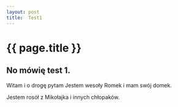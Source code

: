 ```yaml
---
layout: post
title:  Test1
---
```




# {{ page.title }}
## No mówię test 1.

Witam i o drogę pytam
Jestem wesoły Romek i mam swój domek.


Jestem rosół z Mikołajka i innych chłopaków.

